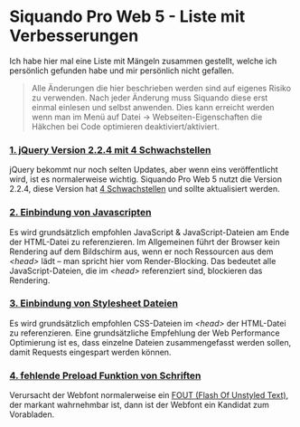 # Siquando Pro Web 5 - Liste mit Verbesserungen
 Ich habe hier mal eine Liste mit Mängeln zusammen gestellt, welche ich persönlich gefunden habe und mir persönlich nicht gefallen.

> Alle Änderungen die hier beschrieben werden sind auf eigenes Risiko zu verwenden. Nach jeder Änderung muss Siquando diese erst einmal einlesen und selbst anwenden.
> Dies kann erreicht werden wenn man im Menü auf Datei -> Webseiten-Eigenschaften die Häkchen bei Code optimieren deaktiviert/aktiviert.

### [1. jQuery Version 2.2.4 mit 4 Schwachstellen](1.jQuery)
jQuery bekommt nur noch selten Updates, aber wenn eins veröffentlicht wird, ist es normalerweise wichtig. Siquando Pro Web 5 nutzt die Version 2.2.4, diese Version hat [4 Schwachstellen](https://snyk.io/test/npm/jquery/2.2.4) und sollte aktualisiert werden.

### [2. Einbindung von Javascripten](2.js.files)
Es wird grundsätzlich empfohlen JavaScript & JavaScript-Dateien am Ende der HTML-Datei zu referenzieren. Im Allgemeinen führt der Browser kein Rendering auf dem Bildschirm aus, wenn er noch Ressourcen aus dem _&lt;head&gt;_ lädt – man spricht hier vom Render-Blocking. Das bedeutet alle JavaScript-Dateien, die im _&lt;head&gt;_ referenziert sind, blockieren das Rendering.

### [3. Einbindung von Stylesheet Dateien](3.css.files)
Es wird grundsätzlich empfohlen CSS-Dateien im _&lt;head&gt;_ der HTML-Datei zu referenzieren. Eine grundsätzliche Empfehlung der Web Performance Optimierung ist es, dass einzelne Dateien zusammengefasst werden sollen, damit Requests eingespart werden können.

### [4. fehlende Preload Funktion von Schriften](4.preload.fonts)
Verursacht der Webfont normalerweise ein [FOUT (Flash Of Unstyled Text)](https://kulturbanause.de/faq/fout/), der markant wahrnehmbar ist, dann ist der Webfont ein Kandidat zum Vorabladen.
